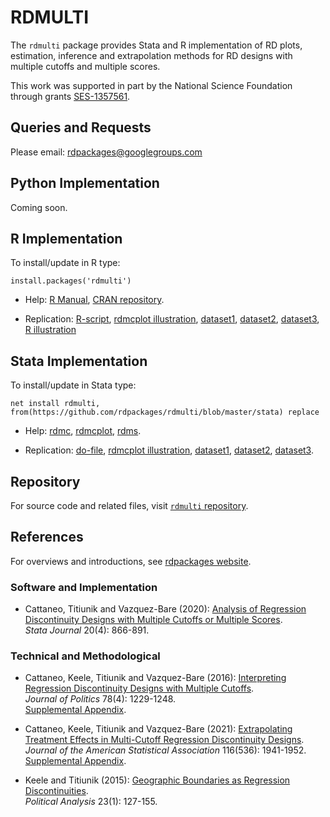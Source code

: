# RDMULTI

The `rdmulti` package provides Stata and R implementation of RD plots, estimation, inference and extrapolation methods for RD designs with multiple cutoffs and multiple scores.

This work was supported in part by the National Science Foundation through grants [SES-1357561](https://www.nsf.gov/awardsearch/showAward?AWD_ID=1357561).

## Queries and Requests

Please email: [rdpackages@googlegroups.com](mailto:rdpackages@googlegroups.com)

## Python Implementation

Coming soon.

## R Implementation

To install/update in R type:
```
install.packages('rdmulti')
```

- Help: [R Manual](https://cran.r-project.org/web/packages/rdmulti/rdmulti.pdf), [CRAN repository](https://cran.r-project.org/package=rdmulti).

- Replication: [R-script](https://github.com/rdpackages/rdmulti/blob/master/R/rdmulti_illustration.R), [rdmcplot illustration](https://github.com/rdpackages/rdmulti/blob/master/R/rdmcplot_illustration.R), [dataset1](https://github.com/rdpackages/rdmulti/blob/master/R/simdata_multic.csv), [dataset2](https://github.com/rdpackages/rdmulti/blob/master/R/simdata_cumul.csv), [dataset3](https://github.com/rdpackages/rdmulti/blob/master/R/simdata_multis.csv), [R illustration](https://github.com/rdpackages/rdmulti/blob/master/R/rdmulti_illustration.pdf)

## Stata Implementation

To install/update in Stata type:
```
net install rdmulti, from(https://github.com/rdpackages/rdmulti/blob/master/stata) replace
```

- Help: [rdmc](https://github.com/rdpackages/rdmulti/blob/master/stata/rdmc.pdf), [rdmcplot](https://github.com/rdpackages/rdmulti/blob/master/stata/rdmcplot.pdf), [rdms](https://github.com/rdpackages/rdmulti/blob/master/stata/rdms.pdf).

- Replication: [do-file](https://github.com/rdpackages/rdmulti/blob/master/stata/rdmulti_illustration.do), [rdmcplot illustration](https://github.com/rdpackages/rdmulti/blob/master/stata/rdmcplot_illustration.do), [dataset1](https://github.com/rdpackages/rdmulti/blob/master/stata/simdata_multic.dta), [dataset2](https://github.com/rdpackages/rdmulti/blob/master/stata/simdata_cumul.dta), [dataset3](https://github.com/rdpackages/rdmulti/blob/master/stata/simdata_multis.dta).

## Repository

For source code and related files, visit [`rdmulti` repository](https://github.com/rdpackages/rdmulti/).


## References

For overviews and introductions, see [rdpackages website](https://rdpackages.github.io).

### Software and Implementation

- Cattaneo, Titiunik and Vazquez-Bare (2020): [Analysis of Regression Discontinuity Designs with Multiple Cutoffs or Multiple Scores](https://rdpackages.github.io/references/Cattaneo-Titiunik-VazquezBare_2020_Stata.pdf).<br>
_Stata Journal_ 20(4): 866-891.

### Technical and Methodological

- Cattaneo, Keele, Titiunik and Vazquez-Bare (2016): [Interpreting Regression Discontinuity Designs with Multiple Cutoffs](https://rdpackages.github.io/references/Cattaneo-Keele-Titiunik-VazquezBare_2016_JOP.pdf).<br>
_Journal of Politics_ 78(4): 1229-1248.<br>
[Supplemental Appendix](https://rdpackages.github.io/references/Cattaneo-Keele-Titiunik-VazquezBare_2016_JOP--Supplement.pdf).

- Cattaneo, Keele, Titiunik and Vazquez-Bare (2021): [Extrapolating Treatment Effects in Multi-Cutoff Regression Discontinuity Designs](https://rdpackages.github.io/references/Cattaneo-Keele-Titiunik-VazquezBare_2021_JASA.pdf).<br>
_Journal of the American Statistical Association_ 116(536): 1941-1952.<br>
[Supplemental Appendix](https://rdpackages.github.io/references/Cattaneo-Keele-Titiunik-VazquezBare_2021_JASA--Supplement.pdf).

- Keele and Titiunik (2015): [Geographic Boundaries as Regression Discontinuities](https://rdpackages.github.io/references/Keele-Titiunik_2015_PA.pdf).<br>
_Political Analysis_ 23(1): 127-155.

<br><br>

